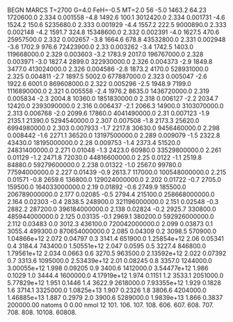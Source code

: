 BEGN
MARCS T=2700 G=4.0 FeH=-0.5 MT=2.0
                  56
-5.0 1463.2 64.23 1720600.0 2.334 0.001558 
-4.8 1492.6 100.1 3012420.0 2.334 0.001731 
-4.6 1524.2 150.6 5235680.0 2.333 0.001929 
-4.4 1557.2 222.5 9000890.0 2.333 0.002148 
-4.2 1591.7 324.8 15348600.0 2.332 0.002391 
-4.0 1627.5 470.6 25957500.0 2.332 0.002657 
-3.8 1664.6 678.8 43532800.0 2.331 0.002948 
-3.6 1702.9 976.6 72423900.0 2.33 0.003262 
-3.4 1742.5 1403.0 119668000.0 2.329 0.003603 
-3.2 1783.9 2017.0 196767000.0 2.328 0.003971 
-3.0 1827.4 2899.0 322930000.0 2.326 0.004373 
-2.9 1849.8 3477.0 413024000.0 2.326 0.004586 
-2.8 1873.2 4170.0 528931000.0 2.325 0.004811 
-2.7 1897.5 5002.0 677887000.0 2.323 0.005047 
-2.6 1922.6 6001.0 869608000.0 2.322 0.005296 
-2.5 1948.9 7199.0 1116890000.0 2.321 0.005558 
-2.4 1976.2 8635.0 1436720000.0 2.319 0.005834 
-2.3 2004.8 10360.0 1851830000.0 2.318 0.006127 
-2.2 2034.7 12420.0 2393090000.0 2.316 0.006437 
-2.1 2066.3 14900.0 3103070000.0 2.313 0.006768 
-2.0 2099.6 17860.0 4041490000.0 2.31 0.007123 
-1.9 2135.1 21390.0 5294540000.0 2.307 0.007508 
-1.8 2173.3 25620.0 6994980000.0 2.303 0.007933 
-1.7 2217.8 30630.0 9456460000.0 2.298 0.008442 
-1.6 2271.1 36520.0 13197500000.0 2.289 0.009079 
-1.5 2322.8 43430.0 18195000000.0 2.28 0.009753 
-1.4 2373.4 51520.0 24831400000.0 2.271 0.01048 
-1.3 2423.0 60980.0 33529800000.0 2.261 0.01129 
-1.2 2471.8 72030.0 44816600000.0 2.25 0.0122 
-1.1 2519.8 84880.0 59279600000.0 2.238 0.01322 
-1.0 2567.0 99780.0 77594000000.0 2.227 0.01439 
-0.9 2613.7 117000.0 100548000000.0 2.215 0.01571 
-0.8 2659.6 136800.0 129024000000.0 2.202 0.01722 
-0.7 2705.0 159500.0 164033000000.0 2.19 0.01892 
-0.6 2749.9 185500.0 206789000000.0 2.177 0.02085 
-0.5 2794.4 215100.0 258668000000.0 2.164 0.02303 
-0.4 2838.5 248900.0 321196000000.0 2.151 0.02548 
-0.3 2882.2 287200.0 396184000000.0 2.138 0.02824 
-0.2 2925.7 330800.0 485944000000.0 2.125 0.03135 
-0.1 2969.1 380200.0 592926000000.0 2.112 0.03483 
0.0 3012.3 436100.0 720042000000.0 2.099 0.03873 
0.1 3055.4 499300.0 870654000000.0 2.085 0.04309 
0.2 3098.5 570900.0 1.04866e+12 2.072 0.04797 
0.3 3141.4 651900.0 1.25854e+12 2.06 0.05341 
0.4 3184.4 743400.0 1.50551e+12 2.047 0.0595 
0.5 3227.4 846800.0 1.79561e+12 2.034 0.0663 
0.6 3270.5 963500.0 2.13592e+12 2.022 0.07392 
0.7 3313.6 1095000.0 2.53439e+12 2.01 0.08245 
0.8 3357.0 1244000.0 3.00055e+12 1.998 0.09205 
0.9 3400.6 1412000.0 3.54477e+12 1.986 0.1029 
1.0 3444.4 1600000.0 4.17919e+12 1.974 0.1151 
1.2 3533.1 2051000.0 5.77829e+12 1.951 0.1446 
1.4 3622.9 2618000.0 7.93355e+12 1.929 0.1828 
1.6 3714.1 3325000.0 1.0825e+13 1.907 0.2326 
1.8 3806.6 4204000.0 1.46885e+13 1.887 0.2979 
2.0 3900.6 5289000.0 1.9839e+13 1.866 0.3837 
200000.00
natoms              0      0.00
nmol          12
          101.         106.       107.      108.         606.        607.        608.
          707.         708.       808.    10108.       60808.

